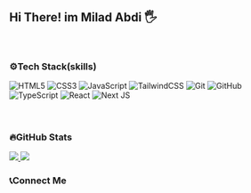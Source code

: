 <h2>Hi There! im Milad Abdi 🖐️</h2>
<br/>

<h3>⚙️Tech Stack(skills)</h3>

 ![HTML5](https://img.shields.io/badge/html5-%23E34F26.svg?style=for-the-badge&logo=html5&logoColor=white)
 ![CSS3](https://img.shields.io/badge/css3-%231572B6.svg?style=for-the-badge&logo=css3&logoColor=white)
 ![JavaScript](https://img.shields.io/badge/javascript-%23323330.svg?style=for-the-badge&logo=javascript&logoColor=%23F7DF1E)
 ![TailwindCSS](https://img.shields.io/badge/tailwindcss-%2338B2AC.svg?style=for-the-badge&logo=tailwind-css&logoColor=white)
 	![Git](https://img.shields.io/badge/git-%23F05033.svg?style=for-the-badge&logo=git&logoColor=white)
 	![GitHub](https://img.shields.io/badge/github-%23121011.svg?style=for-the-badge&logo=github&logoColor=white)
  ![TypeScript](https://img.shields.io/badge/typescript-%23007ACC.svg?style=for-the-badge&logo=typescript&logoColor=white)
 	![React](https://img.shields.io/badge/react-%2320232a.svg?style=for-the-badge&logo=react&logoColor=%2361DAFB)
	![Next JS](https://img.shields.io/badge/Next-black?style=for-the-badge&logo=next.js&logoColor=white)
 <br/>
 <br/>
 <br/>
 
<h3>🔥GitHub Stats</h3>
 <a href="https://github.com/milad-again" >
 <img src="https://github-readme-stats.vercel.app/api?username=milad-again&show_icons=true&theme=radical"/>
 <img src="https://github-readme-stats.vercel.app/api/top-langs/?username=milad-again&theme=radical"/>
 <a/>
 <br/>
 <h3>📞Connect Me</h3>
 <p> </p>
  
